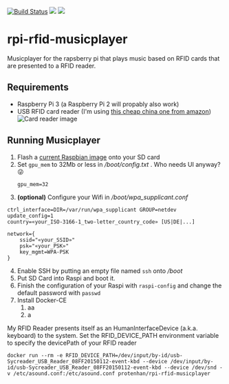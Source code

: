 [![Build Status](https://travis-ci.org/protenhan/rpi-rfid-musicplayer.svg?branch=master)](https://travis-ci.org/protenhan/rpi-rfid-musicplayer)
[![](https://images.microbadger.com/badges/image/protenhan/rpi-rfid-musicplayer.svg)](https://microbadger.com/images/protenhan/rpi-rfid-musicplayer "Get your own image badge on microbadger.com")
[![](https://images.microbadger.com/badges/version/protenhan/rpi-rfid-musicplayer.svg)](https://microbadger.com/images/protenhan/rpi-rfid-musicplayer "Get your own version badge on microbadger.com")

# rpi-rfid-musicplayer
Musicplayer for the rapsberry pi that plays music based on RFID cards that are presented to a RFID reader.

## Requirements

* Raspberry Pi 3 (a Raspberry Pi 2 will propably also work)
* USB RFID card reader (I'm using [this cheap china one from amazon](https://www.amazon.de/gp/product/B00HSDOTTU/ref=oh_aui_detailpage_o02_s00?ie=UTF8&psc=1))
                       ![Card reader image](https://images-na.ssl-images-amazon.com/images/I/51GC53JXfPL._SX425_.jpg)

## Running Musicplayer

1. Flash a [current Raspbian image](https://www.raspberrypi.org/downloads/raspbian/) onto your SD card
2. Set `gpu_mem` to 32Mb or less in */boot/config.txt* . Who needs UI anyway? 😜
    ```
    gpu_mem=32
    ```
3. **(optional)** Configure your Wifi in */boot/wpa_supplicant.conf* 
```
ctrl_interface=DIR=/var/run/wpa_supplicant GROUP=netdev
update_config=1
country=«your_ISO-3166-1_two-letter_country_code» [US|DE|...]

network={
    ssid="«your_SSID»"
    psk="«your_PSK»"
    key_mgmt=WPA-PSK
}
```
4. Enable SSH by putting an empty file named `ssh` onto */boot*
5. Put SD Card into Raspi and boot it. 
6. Finish the configuration of your Raspi with `raspi-config` and change the default password with `passwd`
7. Install Docker-CE
    1. aa
    2. a

My RFID Reader presents itself as an HumanInterfaceDevice (a.k.a. keyboard) to the system. Set the RFID_DEVICE_PATH environment variable to specify the devicePath of your RFID reader  

```
docker run --rm -e RFID_DEVICE_PATH=/dev/input/by-id/usb-Sycreader_USB_Reader_08FF20150112-event-kbd --device /dev/input/by-id/usb-Sycreader_USB_Reader_08FF20150112-event-kbd --device /dev/snd -v /etc/asound.conf:/etc/asound.conf protenhan/rpi-rfid-musicplayer
```
